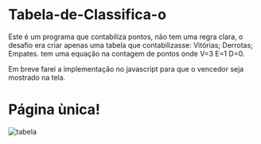 # Tabela-de-Classifica-o

Este é um programa que contabiliza pontos, não tem uma regra clara, o desafio era criar apenas uma tabela que contabilizasse: Vitórias; Derrotas; Empates.
tem uma equação na contagem de pontos onde V=3 E=1 D=0.

Em breve farei a implementação no javascript para que o vencedor seja mostrado na tela.

# Página ùnica!
![tabela](https://user-images.githubusercontent.com/80359142/134746091-9c763469-84f5-4f53-a1c6-7b613619b0cb.PNG)

